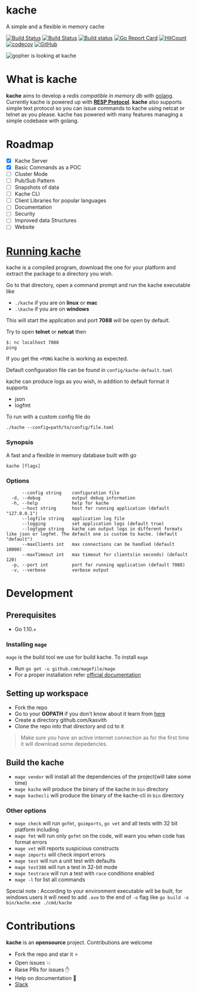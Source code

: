 # kache
A simple and a flexible in memory cache

[![Build Status](https://travis-ci.org/kasvith/kache.svg?branch=master)](https://travis-ci.org/kasvith/kache)
[![Build Status](https://cloud.drone.io/api/badges/kasvith/kache/status.svg)](https://cloud.drone.io/kasvith/kache)
[![Build status](https://ci.appveyor.com/api/projects/status/40cr0460vgqyyor8/branch/master?svg=true)](https://ci.appveyor.com/project/kasvith/kache/branch/master)
[![Go Report Card](https://goreportcard.com/badge/github.com/kasvith/kache)](https://goreportcard.com/report/github.com/kasvith/kache)
[![HitCount](http://hits.dwyl.io/kasvith/kache.svg)](http://hits.dwyl.io/kasvith/kache)
[![codecov](https://codecov.io/gh/kasvith/kache/branch/master/graph/badge.svg)](https://codecov.io/gh/kasvith/kache)
[![GitHub](https://img.shields.io/github/license/mashape/apistatus.svg)](https://github.com/kasvith/kache/blob/master/LICENSE)

![gopher is looking at kache](https://user-images.githubusercontent.com/13379595/44355952-a3e7e480-a4cb-11e8-901f-aed77cfd63db.png)

# What is kache
**kache** aims to develop a *redis compatible in memory db* with [golang](https://golang.org/ "go"). Currently kache is powered up with **[RESP Protocol](https://redis.io/topics/protocol "RESP")**.
**kache** also supports simple text protocol so you can issue commands to kache using netcat or telnet as you please. kache has powered with many features managing a simple codebase with golang.

# Roadmap
- [x] Kache Server
- [x] Basic Commands as a POC
- [ ] Cluster Mode
- [ ] Pub/Sub Pattern
- [ ] Snapshots of data
- [ ] Kache CLI
- [ ] Client Libraries for popular languages
- [ ] Documentation
- [ ] Security
- [ ] Improved data Structures
- [ ] Website

# [Running kache](#command-line-opts)

kache is a compiled program, download the one for your platform and extract the package to a directory you wish.

Go to that directory, open a command prompt and run the kache executable like

- `./kache` if you are on **linux** or **mac**
- `.\kache` if you are on **windows**

This will start the application and port **7088** will be open by default.

Try to open **telnet** or **netcat** then
```
$: nc localhost 7088
ping
```

If you get the `+PONG` kache is working as expected.

Default configuration file can be found in `config/kache-default.toml`

kache can produce logs as you wish, in addition to default format it supports
 - json
 - logfmt

To run with a custom config file do

`./kache --config=path/to/config/file.toml`

### Synopsis

A fast and a flexible in memory database built with go

```
kache [flags]
```

### Options

```
      --config string    configuration file
  -d, --debug            output debug information
  -h, --help             help for kache
      --host string      host for running application (default "127.0.0.1")
      --logfile string   application log file
      --logging          set application logs (default true)
      --logtype string   kache can output logs in different formats like json or logfmt. The default one is custom to kache. (default "default")
      --maxClients int   max connections can be handled (default 10000)
      --maxTimeout int   max timeout for clients(in seconds) (default 120)
  -p, --port int         port for running application (default 7088)
  -v, --verbose          verbose output
```

# Development

## Prerequisites
 - Go 1.10.+

### Installing `mage`
`mage` is the build tool we use for build kache. To install `mage` 
 - Run `go get -u github.com/magefile/mage`
 - For a proper installation refer [official documentation](https://github.com/magefile/mage "official documentation")

## Setting up workspace
 - Fork the repo
 - Go to your **GOPATH** if you don't know about it learn from [here](https://github.com/golang/go/wiki/SettingGOPATH "here")
 - Create a directory github.com/kasvith
 - Clone the repo into that directory and cd to it

> Make sure you have an active internet connection as for the first time it will download some depedencies.

## Build the kache
 - `mage vendor` will install all the dependencies of the project(will take some time)
 - `mage kache` will produce the binary of the kache in `bin` directory
 - `mage kachecli` will produce the binary of the kache-cli in `bin` directory
 
### Other options
 - `mage check` will run `gofmt`, `goimports`, `go vet` and all tests with 32 bit platform including
 - `mage fmt` will run only `gofmt` on the code, will warn you when code has format errors
 - `mage vet` will reports suspicious constructs
 - `mage imports` will check import errors
 - `mage test` will run a unit test with defaults
 - `mage test386` will run a test in 32-bit mode
 - `mage testrace` will run a test with `race` conditions enabled
 - `mage -l` for list all commands

Special note : According to your environment executable will be built, for windows users it will need to add `.exe` to the end of `-o` flag like `go build -o bin/kache.exe ./cmd/kache`

# Contributions
**kache** is an **opensource** project. Contributions are welcome

- Fork the repo and star it :star:
- Open issues :boom:
- Raise PRs for issues :raised_hand:
- Help on documentation :page_facing_up:
- [Slack](https://join.slack.com/t/kache-db/shared_invite/enQtNDQ4NzYyNzI2NjQwLTMzNjNiMGIxYTQ1MDRiZjMxOTMwYzRiOTdkOTgyMThlYjM1MDlkZTVkN2Y5MmJjZmQyNGU2MDZlZWE2OTc3OWU "Slack")
